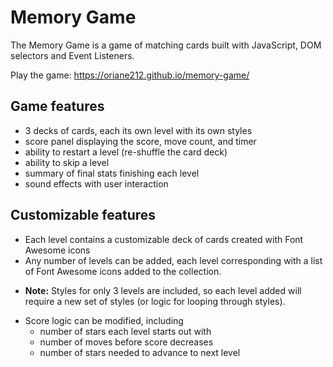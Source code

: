 # Memory Game

The Memory Game is a game of matching cards built with JavaScript, DOM selectors and Event Listeners.

Play the game: https://oriane212.github.io/memory-game/

## Game features
- 3 decks of cards, each its own level with its own styles
- score panel displaying the score, move count, and timer
- ability to restart a level (re-shuffle the card deck)
- ability to skip a level
- summary of final stats finishing each level
- sound effects with user interaction

## Customizable features
- Each level contains a customizable deck of cards created with Font Awesome icons
- Any number of levels can be added, each level corresponding with a list of Font Awesome icons added to the collection. 
 * **Note:** Styles for only 3 levels are included, so each level added will require a new set of styles (or logic for looping through styles).
- Score logic can be modified, including
  * number of stars each level starts out with
  * number of moves before score decreases
  * number of stars needed to advance to next level
